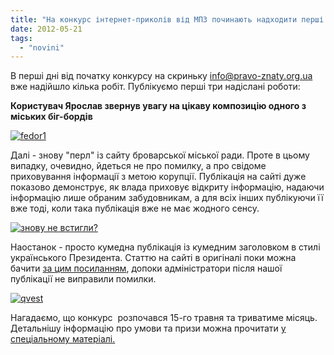 ```yaml
---
title: "На конкурс інтернет-приколів від МПЗ починають надходити перші роботи!"
date: 2012-05-21
tags: 
  - "novini"
---
```


В перші дні від початку конкурсу на скриньку [info@pravo-znaty.org.ua](mailto:info@pravo-znaty.org.ua) вже надійшло кілька робіт. Публікуємо перші три надіслані роботи:

**Користувач Ярослав звернув увагу на цікаву композицію одного з міських біг-бордів**

[![](https://mpz.brovary.org/wp-content/uploads/2012/05/fedor1.jpg "fedor1")](https://mpz.brovary.org/wp-content/uploads/2012/05/fedor1.jpg)

Далі - знову "перл" із сайту броварської міської ради. Проте в цьому випадку, очевидно, йдеться не про помилку, а про свідоме приховування інформації з метою корупції. Публікація на сайті дуже показово демонструє, як влада приховує відкриту інформацію, надаючи інформацію лише обраним забудовникам, а для всіх інших публікуючи її вже тоді, коли така публікація вже не має жодного сенсу.

[![](https://mpz.brovary.org/wp-content/uploads/2012/05/982373_scho-znovu-ne-vstigli_demotivators_ru.jpg "знову не встигли?")](https://mpz.brovary.org/wp-content/uploads/2012/05/982373_scho-znovu-ne-vstigli_demotivators_ru.jpg)

Наостанок - просто кумедна публікація із кумедним заголовком в стилі українського Президента. Статтю на сайті в оригіналі поки можна бачити [за цим посиланням](http://brovary.kiev.ua/%C2%AB%D1%94vro-qvest-2012%C2%BB), допоки адміністратори після нашої публікації не виправили помилки.

[![](https://mpz.brovary.org/wp-content/uploads/2012/05/686500_uvknt-dlya-sebe-brovari_demotivators_ru.jpg "qvest")](https://mpz.brovary.org/wp-content/uploads/2012/05/686500_uvknt-dlya-sebe-brovari_demotivators_ru.jpg)

Нагадаємо, що конкурс  розпочався 15-го травня та триватиме місяць. Детальнішу інформацію про умови та призи можна прочитати [у спеціальному матеріалі.](https://mpz.brovary.org/mayesh-pravo-znati-ogoloshuye-konkurs-internet-prikoliv/)
